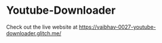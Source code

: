 # Youtube-Downloader
Check out the live website at https://vaibhav-0027-youtube-downloader.glitch.me/
